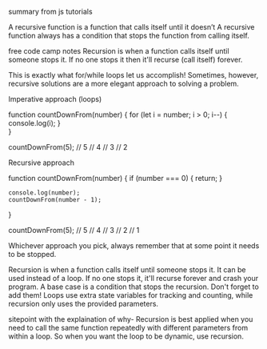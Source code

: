 summary from js tutorials

A recursive function is a function that calls itself until it doesn’t
A recursive function always has a condition that stops the function from calling itself.

free code camp notes
Recursion is when a function calls itself until someone stops it. If no one stops it then it'll recurse (call itself) forever.

This is exactly what for/while loops let us accomplish! Sometimes, however, recursive solutions are a more elegant approach to solving a problem.



Imperative approach (loops)

function countDownFrom(number) {
	for (let i = number; i > 0; i--) {
		console.log(i);
	}	
}

countDownFrom(5);
// 5
// 4
// 3
// 2


Recursive approach

function countDownFrom(number) {
	if (number === 0) {
		return;
	}

    console.log(number);    
    countDownFrom(number - 1);
}

countDownFrom(5);
// 5
// 4
// 3
// 2
// 1

Whichever approach you pick, always remember that at some point it needs to be stopped.

Recursion is when a function calls itself until someone stops it.
It can be used instead of a loop.
If no one stops it, it'll recurse forever and crash your program.
A base case is a condition that stops the recursion. Don't forget to add them!
Loops use extra state variables for tracking and counting, while recursion only uses the provided parameters.

sitepoint with the explaination of why- 
Recursion is best applied when you need to call the same function repeatedly with different parameters from within a loop. 
So when you want the loop to be dynamic, use recursion.